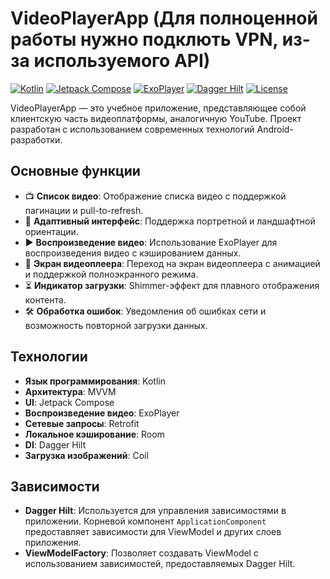 # VideoPlayerApp (Для полноценной работы нужно подклють VPN, из-за используемого API)

[![Kotlin](https://img.shields.io/badge/Kotlin-1.9.0-blue.svg)](https://kotlinlang.org)
[![Jetpack Compose](https://img.shields.io/badge/Jetpack%20Compose-1.5.0-brightgreen)](https://developer.android.com/jetpack/compose)
[![ExoPlayer](https://img.shields.io/badge/ExoPlayer-2.18.0-orange)](https://developer.android.com/guide/topics/media/exoplayer)
[![Dagger Hilt](https://img.shields.io/badge/Dagger%20Hilt-2.44-red)](https://dagger.dev/hilt/)
[![License](https://img.shields.io/badge/License-MIT-green.svg)](https://opensource.org/licenses/MIT)

VideoPlayerApp — это учебное приложение, представляющее собой клиентскую часть видеоплатформы, аналогичную YouTube. Проект разработан с использованием современных технологий Android-разработки.

## Основные функции
- 📺 **Список видео**: Отображение списка видео с поддержкой пагинации и pull-to-refresh.
- 🔄 **Адаптивный интерфейс**: Поддержка портретной и ландшафтной ориентации.
- ▶️ **Воспроизведение видео**: Использование ExoPlayer для воспроизведения видео с кэшированием данных.
- 🎥 **Экран видеоплеера**: Переход на экран видеоплеера с анимацией и поддержкой полноэкранного режима.
- ⏳ **Индикатор загрузки**: Shimmer-эффект для плавного отображения контента.
- 🛠 **Обработка ошибок**: Уведомления об ошибках сети и возможность повторной загрузки данных.

## Технологии
- **Язык программирования**: Kotlin
- **Архитектура**: MVVM
- **UI**: Jetpack Compose
- **Воспроизведение видео**: ExoPlayer
- **Сетевые запросы**: Retrofit
- **Локальное кэширование**: Room
- **DI**: Dagger Hilt
- **Загрузка изображений**: Coil

## Зависимости
- **Dagger Hilt**: Используется для управления зависимостями в приложении. Корневой компонент `ApplicationComponent` предоставляет зависимости для ViewModel и других слоев приложения.
- **ViewModelFactory**: Позволяет создавать ViewModel с использованием зависимостей, предоставляемых Dagger Hilt.


